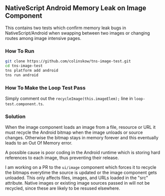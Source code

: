 ## NativeScript Android Memory Leak on Image Component

This contains two tests which confirm memory leak bugs in NativeScript/Android when swapping between two images or changing routes among image intensive pages.

### How To Run

```bash
git clone https://github.com/colinskow/tns-image-test.git
cd tns-image-test
tns platform add android
tns run android
```

### How To Make the Loop Test Pass

Simply comment out the `recycleImage(this.imageElem);` line in `loop-test.component.ts`.

### Solution

When the image component loads an image from a file, resource or URL it must recycle the Android bitmap when the image unloads or source changes. Otherwise the bitmap stays in memory forever and this eventually leads to an Out Of Memory error.

A possible cause is poor coding in the Android runtime which is storing hard references to each image, thus preventing their release.

I am working on a PR to the `ui/image` component which forces it to recycle the bitmaps everytime the source is updated or the image component gets unloaded. This only affects files, images, and URLs loaded in the "src" attribute. Native images or existing image sources passed in will not be recycled, since these are likely to be resused elsewhere.
